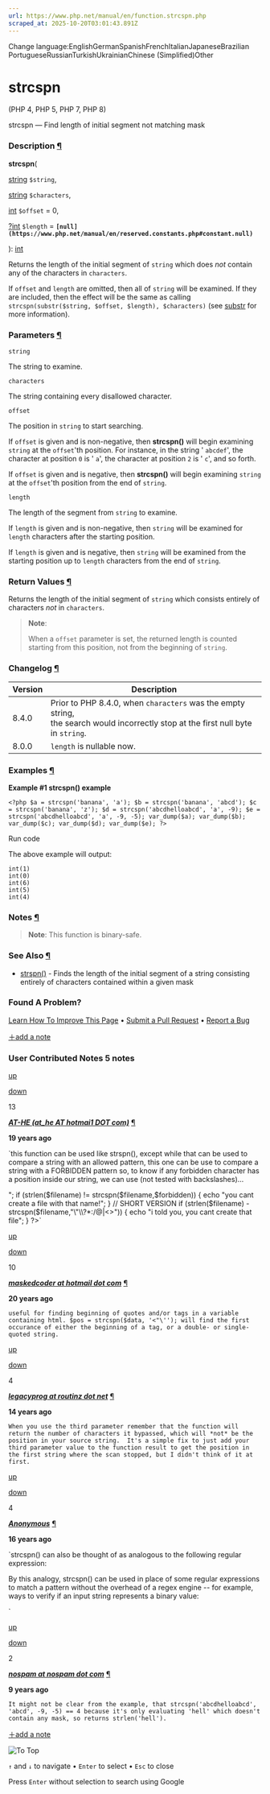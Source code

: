 ```yaml
---
url: https://www.php.net/manual/en/function.strcspn.php
scraped_at: 2025-10-20T03:01:43.891Z
---
```


Change language:EnglishGermanSpanishFrenchItalianJapaneseBrazilian PortugueseRussianTurkishUkrainianChinese (Simplified)Other

# strcspn

(PHP 4, PHP 5, PHP 7, PHP 8)

strcspn — Find length of initial segment not matching mask

### Description [¶](https://www.php.net/manual/en/function.strcspn.php\#refsect1-function.strcspn-description)

**strcspn**(

[string](https://www.php.net/manual/en/language.types.string.php) `$string`,

[string](https://www.php.net/manual/en/language.types.string.php) `$characters`,

[int](https://www.php.net/manual/en/language.types.integer.php) `$offset` = 0,

[?](https://www.php.net/manual/en/language.types.null.php)[int](https://www.php.net/manual/en/language.types.integer.php) `$length` = **`[null](https://www.php.net/manual/en/reserved.constants.php#constant.null)`**

): [int](https://www.php.net/manual/en/language.types.integer.php)

Returns the length of the initial segment of
`string` which does _not_
contain any of the characters in `characters`.


If `offset` and `length`
are omitted, then all of `string` will be
examined. If they are included, then the effect will be the same as
calling `strcspn(substr($string, $offset, $length),
$characters)` (see [substr](https://www.php.net/manual/en/function.substr.php)
for more information).


### Parameters [¶](https://www.php.net/manual/en/function.strcspn.php\#refsect1-function.strcspn-parameters)

`string`

The string to examine.


`characters`

The string containing every disallowed character.


`offset`

The position in `string` to
start searching.


If `offset` is given and is non-negative,
then **strcspn()** will begin
examining `string` at
the `offset`'th position. For instance, in
the string ' `abcdef`', the character at
position `0` is ' `a`', the
character at position `2` is
' `c`', and so forth.


If `offset` is given and is negative,
then **strcspn()** will begin
examining `string` at
the `offset`'th position from the end
of `string`.


`length`

The length of the segment from `string`
to examine.


If `length` is given and is non-negative,
then `string` will be examined
for `length` characters after the starting
position.


If `length` is given and is negative,
then `string` will be examined from the
starting position up to `length`
characters from the end of `string`.


### Return Values [¶](https://www.php.net/manual/en/function.strcspn.php\#refsect1-function.strcspn-returnvalues)

Returns the length of the initial segment of `string`
which consists entirely of characters _not_ in `characters`.


> **Note**:
>
>
> When a `offset` parameter is set, the returned length
> is counted starting from this position, not from the beginning of
> `string`.

### Changelog [¶](https://www.php.net/manual/en/function.strcspn.php\#refsect1-function.strcspn-changelog)

| Version | Description |
| --- | --- |
| 8.4.0 | Prior to PHP 8.4.0, when `characters` was the empty string,<br> the search would incorrectly stop at the first null byte in `string`. |
| 8.0.0 | `length` is nullable now. |

### Examples [¶](https://www.php.net/manual/en/function.strcspn.php\#refsect1-function.strcspn-examples)

**Example #1 **strcspn()** example**

`<?php
$a = strcspn('banana', 'a');
$b = strcspn('banana', 'abcd');
$c = strcspn('banana', 'z');
$d = strcspn('abcdhelloabcd', 'a', -9);
$e = strcspn('abcdhelloabcd', 'a', -9, -5);
var_dump($a);
var_dump($b);
var_dump($c);
var_dump($d);
var_dump($e);
?>`

Run code

The above example will output:

```
int(1)
int(0)
int(6)
int(5)
int(4)
```

### Notes [¶](https://www.php.net/manual/en/function.strcspn.php\#refsect1-function.strcspn-notes)

> **Note**: This function is
> binary-safe.

### See Also [¶](https://www.php.net/manual/en/function.strcspn.php\#refsect1-function.strcspn-seealso)

- [strspn()](https://www.php.net/manual/en/function.strspn.php) \- Finds the length of the initial segment of a string consisting
entirely of characters contained within a given mask

### Found A Problem?

[Learn How To Improve This Page](https://github.com/php/doc-base/blob/master/README.md "This will take you to our contribution guidelines on GitHub")
•
[Submit a Pull Request](https://github.com/php/doc-en/blob/master/reference/strings/functions/strcspn.xml)
•
[Report a Bug](https://github.com/php/doc-en/issues/new?body=From%20manual%20page:%20https:%2F%2Fphp.net%2Ffunction.strcspn%0A%0A---)

[＋add a note](https://www.php.net/manual/add-note.php?sect=function.strcspn&repo=en&redirect=https://www.php.net/manual/en/function.strcspn.php)

### User Contributed Notes 5 notes

[up](https://www.php.net/manual/vote-note.php?id=60118&page=function.strcspn&vote=up "Vote up!")

[down](https://www.php.net/manual/vote-note.php?id=60118&page=function.strcspn&vote=down "Vote down!")

13


[**_AT-HE (at\_he AT hotmai1 DOT com)_**](https://www.php.net/manual/en/function.strcspn.php#60118) [¶](https://www.php.net/manual/en/function.strcspn.php#60118)

**19 years ago**

`this function can be used like strspn(), except while that can be used to compare a string with an allowed pattern, this one can be use to compare a string with a FORBIDDEN pattern
so, to know if any forbidden character has a position inside our string, we can use (not tested with backslashes)...
<?php
// LARGE VERSION
$forbidden="\"\\?*:/@|<>";
if (strlen($filename) != strcspn($filename,$forbidden)) {
    echo "you cant create a file with that name!";
}
// SHORT VERSION
if (strlen($filename) - strcspn($filename,"\"\\?*:/@|<>")) {
    echo "i told you, you cant create that file";
}
?>`

[up](https://www.php.net/manual/vote-note.php?id=57670&page=function.strcspn&vote=up "Vote up!")

[down](https://www.php.net/manual/vote-note.php?id=57670&page=function.strcspn&vote=down "Vote down!")

10


[**_maskedcoder at hotmail dot com_**](https://www.php.net/manual/en/function.strcspn.php#57670) [¶](https://www.php.net/manual/en/function.strcspn.php#57670)

**20 years ago**

`useful for finding beginning of quotes and/or tags in a variable containing html.
    $pos = strcspn($data, '<"\'');
will find the first occurance of either the beginning of a tag, or a double- or single-quoted string.`

[up](https://www.php.net/manual/vote-note.php?id=101324&page=function.strcspn&vote=up "Vote up!")

[down](https://www.php.net/manual/vote-note.php?id=101324&page=function.strcspn&vote=down "Vote down!")

4


[**_legacyprog at routinz dot net_**](https://www.php.net/manual/en/function.strcspn.php#101324) [¶](https://www.php.net/manual/en/function.strcspn.php#101324)

**14 years ago**

`When you use the third parameter remember that the function will return the number of characters it bypassed, which will *not* be the position in your source string.  It's a simple fix to just add your third parameter value to the function result to get the position in the first string where the scan stopped, but I didn't think of it at first.`

[up](https://www.php.net/manual/vote-note.php?id=94110&page=function.strcspn&vote=up "Vote up!")

[down](https://www.php.net/manual/vote-note.php?id=94110&page=function.strcspn&vote=down "Vote down!")

4


[**_Anonymous_**](https://www.php.net/manual/en/function.strcspn.php#94110) [¶](https://www.php.net/manual/en/function.strcspn.php#94110)

**16 years ago**

`strcspn() can also be thought of as analogous to the following regular expression:
<?php
// where ... represents the mask of characters
preg_match('/[^ ...]/', substr($subject, $start, $length) );
?>
By this analogy, strcspn() can be used in place of some regular expressions to match a pattern without the overhead of a regex engine -- for example, ways to verify if an input string represents a binary value:
<?php
preg_match('/^[01]+$/i', $subject);
// or...
!preg_match('/[^01]/i', $subject);
// ...or using strcspn()
!strcspn($subject, '01');
?>`

[up](https://www.php.net/manual/vote-note.php?id=119826&page=function.strcspn&vote=up "Vote up!")

[down](https://www.php.net/manual/vote-note.php?id=119826&page=function.strcspn&vote=down "Vote down!")

2


[**_nospam at nospam dot com_**](https://www.php.net/manual/en/function.strcspn.php#119826) [¶](https://www.php.net/manual/en/function.strcspn.php#119826)

**9 years ago**

`It might not be clear from the example, that
strcspn('abcdhelloabcd', 'abcd', -9, -5) == 4
because it's only evaluating 'hell' which doesn't contain any mask, so returns strlen('hell').`

[＋add a note](https://www.php.net/manual/add-note.php?sect=function.strcspn&repo=en&redirect=https://www.php.net/manual/en/function.strcspn.php)

![To Top](https://www.php.net/images/to-top@2x.png)

`↑` and `↓` to navigate •
`Enter` to select •
`Esc` to close


Press `Enter` without
selection to search using Google